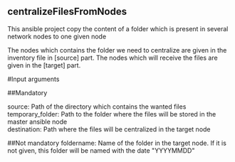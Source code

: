 centralizeFilesFromNodes
---

This ansible project copy the content of a folder which is present in several network nodes to one given node

The nodes which contains the folder we need to centralize are given in the inventory file in [source] part.
The nodes which will receive the files are given in the [target] part.

#Input arguments

##Mandatory

source: Path of the directory which contains the wanted files\
temporary_folder: Path to the folder where the files will be stored in the master ansible node\
destination: Path where the files will be centralized in the target node

##Not mandatory
foldername: Name of the folder in the target node. 
            If it is not given, this folder will be named with the date "YYYYMMDD"
